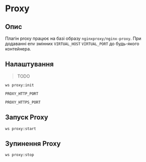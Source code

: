 # Proxy


## Опис

Плагін proxy працює на базі образу `nginxproxy/nginx-proxy`.
При додаванні env змінних `VIRTUAL_HOST` `VIRTUAL_PORT` до будь-якого контейнера.




## Налаштування

> TODO

```shell
ws proxy:init
```

`PROXY_HTTP_PORT`

`PROXY_HTTPS_PORT`


## Запуск Proxy

```shell
ws proxy:start
```


## Зупинення Proxy

```shell
ws proxy:stop
```
